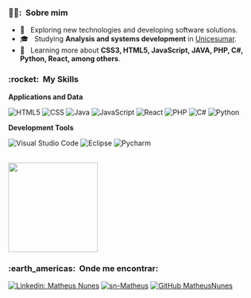 <h3> 🦹‍♂️: &nbsp;Sobre mim </h3>

- 👀 &nbsp; Exploring new technologies and developing software solutions.
- 🎓 &nbsp; Studying **Analysis and systems development** in <a href="https://www.unicesumar.edu.br/home/">Unicesumar</a>.
- 🌱 &nbsp; Learning more about **CSS3, HTML5, JavaScript, JAVA, PHP, C#, Python, React, among others**.

<h3> :rocket: &nbsp;My Skills </h3>

**Applications and Data**

  ![HTML5](https://img.shields.io/badge/-HTML5-333333?style=flat&logo=HTML5)
  ![CSS](https://img.shields.io/badge/-CSS-333333?style=flat&logo=CSS3&logoColor=1572B6)
  ![Java](https://img.shields.io/badge/-Java-333333?style=flat&logo=Java&logoColor=007396)
  ![JavaScript](https://img.shields.io/badge/-JavaScript-333333?style=flat&logo=javascript)
  ![React](https://img.shields.io/badge/-React-333333?style=flat&logo=react)
  ![PHP](https://img.shields.io/badge/-PHP-333333?style=flat&logo=php)
  ![C#](https://img.shields.io/badge/-Csharp-333333?style=flat&logo=csharp)
  ![Python](https://img.shields.io/badge/-Python-333333?style=flat&logo=python)
  

**Development Tools**

  ![Visual Studio Code](https://img.shields.io/badge/-Visual%20Studio%20Code-333333?style=flat&logo=visual-studio-code&logoColor=007ACC)
  ![Eclipse](https://img.shields.io/badge/-Eclipse-333333?style=flat&logo=eclipse-ide&logoColor=2C2255)
  ![Pycharm](https://img.shields.io/badge/-Pycharm-333333?style=flat&logo=pycharm&logoColor=00ff88)

<br/>

<a href="https://github.com/sn-Matheus">
  <img height="180em" src="https://github-readme-stats.vercel.app/api?username=sn-Matheus&theme=dracula&show_icons=true" />
</a>

<br/>

<h3> :earth_americas: &nbsp;Onde me encontrar: </h3> 

[![Linkedin: Matheus Nunes](https://img.shields.io/badge/-Matheus-blue?style=flat-square&logo=Linkedin&logoColor=white&link=LINK-DO-SEU-LINKEDIN)](www.linkedin.com/in/matheus-silva-nunes)
[![sn-Matheus](https://img.shields.io/badge/-snmatheus9147@email.com-006bed?style=flat-square&logo=Gmail&logoColor=white&link=mailto:SEU-EMAIL)](mailto:snmatheus9147@gmail.com)
[![GitHub MatheusNunes]( https://img.shields.io/github/followers/sn-Matheus?label=follow&style=social)](https://github.com/sn-Matheus)
